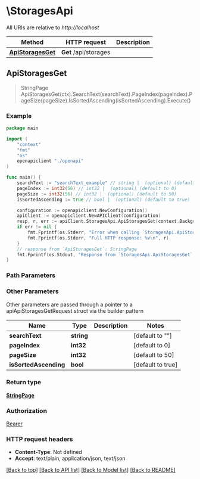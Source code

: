 # \StoragesApi

All URIs are relative to *http://localhost*

Method | HTTP request | Description
------------- | ------------- | -------------
[**ApiStoragesGet**](StoragesApi.md#ApiStoragesGet) | **Get** /api/storages | 



## ApiStoragesGet

> StringPage ApiStoragesGet(ctx).SearchText(searchText).PageIndex(pageIndex).PageSize(pageSize).IsSortedAscending(isSortedAscending).Execute()



### Example

```go
package main

import (
    "context"
    "fmt"
    "os"
    openapiclient "./openapi"
)

func main() {
    searchText := "searchText_example" // string |  (optional) (default to "")
    pageIndex := int32(56) // int32 |  (optional) (default to 0)
    pageSize := int32(56) // int32 |  (optional) (default to 50)
    isSortedAscending := true // bool |  (optional) (default to true)

    configuration := openapiclient.NewConfiguration()
    apiClient := openapiclient.NewAPIClient(configuration)
    resp, r, err := apiClient.StoragesApi.ApiStoragesGet(context.Background()).SearchText(searchText).PageIndex(pageIndex).PageSize(pageSize).IsSortedAscending(isSortedAscending).Execute()
    if err != nil {
        fmt.Fprintf(os.Stderr, "Error when calling `StoragesApi.ApiStoragesGet``: %v\n", err)
        fmt.Fprintf(os.Stderr, "Full HTTP response: %v\n", r)
    }
    // response from `ApiStoragesGet`: StringPage
    fmt.Fprintf(os.Stdout, "Response from `StoragesApi.ApiStoragesGet`: %v\n", resp)
}
```

### Path Parameters



### Other Parameters

Other parameters are passed through a pointer to a apiApiStoragesGetRequest struct via the builder pattern


Name | Type | Description  | Notes
------------- | ------------- | ------------- | -------------
 **searchText** | **string** |  | [default to &quot;&quot;]
 **pageIndex** | **int32** |  | [default to 0]
 **pageSize** | **int32** |  | [default to 50]
 **isSortedAscending** | **bool** |  | [default to true]

### Return type

[**StringPage**](StringPage.md)

### Authorization

[Bearer](../README.md#Bearer)

### HTTP request headers

- **Content-Type**: Not defined
- **Accept**: text/plain, application/json, text/json

[[Back to top]](#) [[Back to API list]](../README.md#documentation-for-api-endpoints)
[[Back to Model list]](../README.md#documentation-for-models)
[[Back to README]](../README.md)

